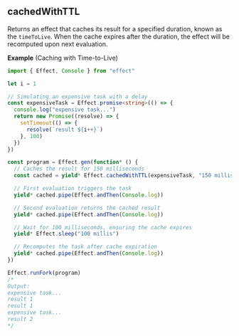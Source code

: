 ## cachedWithTTL

Returns an effect that caches its result for a specified duration, known as the `timeToLive`. When the cache expires after the duration, the effect will be recomputed upon next evaluation.

**Example** (Caching with Time-to-Live)

```ts twoslash
import { Effect, Console } from "effect"

let i = 1

// Simulating an expensive task with a delay
const expensiveTask = Effect.promise<string>(() => {
  console.log("expensive task...")
  return new Promise((resolve) => {
    setTimeout(() => {
      resolve(`result ${i++}`)
    }, 100)
  })
})

const program = Effect.gen(function* () {
  // Caches the result for 150 milliseconds
  const cached = yield* Effect.cachedWithTTL(expensiveTask, "150 millis")

  // First evaluation triggers the task
  yield* cached.pipe(Effect.andThen(Console.log))

  // Second evaluation returns the cached result
  yield* cached.pipe(Effect.andThen(Console.log))

  // Wait for 100 milliseconds, ensuring the cache expires
  yield* Effect.sleep("100 millis")

  // Recomputes the task after cache expiration
  yield* cached.pipe(Effect.andThen(Console.log))
})

Effect.runFork(program)
/*
Output:
expensive task...
result 1
result 1
expensive task...
result 2
*/
```
